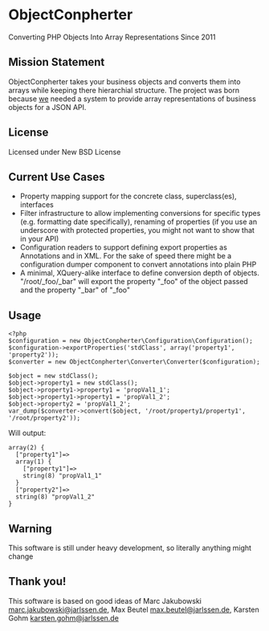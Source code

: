 ObjectConpherter
================
Converting PHP Objects Into Array Representations Since 2011


Mission Statement
-----------------

ObjectConpherter takes your business objects and converts them into arrays while
keeping there hierarchial structure. The project was born because [we](http://jarlssen.de)
needed a system to provide array representations of business objects for a JSON API.


License
-------

Licensed under New BSD License


Current Use Cases
-----------------

-   Property mapping support for the concrete class, superclass(es), interfaces
-   Filter infrastructure to allow implementing conversions for specific types
    (e.g. formatting date specifically), renaming of properties (if you use an
    underscore with protected properties, you might not want to show that in
    your API)
-   Configuration readers to support defining export properties as Annotations
    and in XML. For the sake of speed there might be a configuration dumper
    component to convert annotations into plain PHP
-   A minimal, XQuery-alike interface to define conversion depth of objects.
    "/root/_foo/_bar" will export the property "_foo" of the object passed and
    the property "_bar" of "_foo"


Usage
-----

    <?php
    $configuration = new ObjectConpherter\Configuration\Configuration();
    $configuration->exportProperties('stdClass', array('property1', 'property2'));
    $converter = new ObjectConpherter\Converter\Converter($configuration);

    $object = new stdClass();
    $object->property1 = new stdClass();
    $object->property1->property1 = 'propVal1_1';
    $object->property1->property1 = 'propVal1_2';
    $object->property2 = 'propVal1_2';
    var_dump($converter->convert($object, '/root/property1/property1', '/root/property2'));

Will output:

    array(2) {
      ["property1"]=>
      array(1) {
        ["property1"]=>
        string(8) "propVal1_1"
      }
      ["property2"]=>
      string(8) "propVal1_2"
    }


Warning
-------

This software is still under heavy development, so literally anything might change


Thank you!
----------

This software is based on good ideas of Marc Jakubowski <marc.jakubowski@jarlssen.de>,
Max Beutel <max.beutel@jarlssen.de>, Karsten Gohm <karsten.gohm@jarlssen.de>

